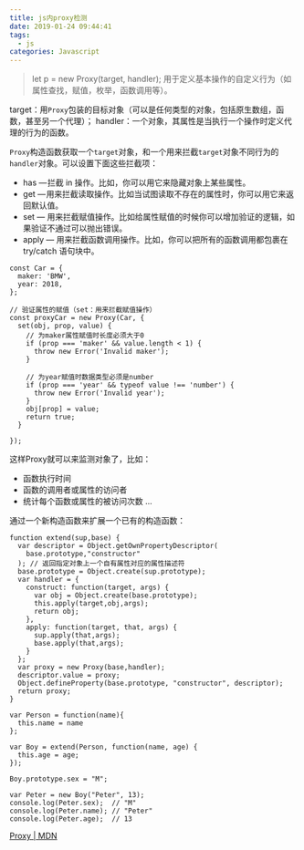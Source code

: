```yaml
---
title: js内proxy检测
date: 2019-01-24 09:44:41
tags:
  - js
categories: Javascript
---
```


> let p = new Proxy(target, handler);
用于定义基本操作的自定义行为（如属性查找，赋值，枚举，函数调用等）。

target：用`Proxy`包装的目标对象（可以是任何类型的对象，包括原生数组，函数，甚至另一个代理）；
handler：一个对象，其属性是当执行一个操作时定义代理的行为的函数。

`Proxy`构造函数获取一个` target `对象，和一个用来拦截` target `对象不同行为的` handler `对象。可以设置下面这些拦截项：
- has — 拦截 in 操作。比如，你可以用它来隐藏对象上某些属性。
- get — 用来拦截读取操作。比如当试图读取不存在的属性时，你可以用它来返回默认值。
- set — 用来拦截赋值操作。比如给属性赋值的时候你可以增加验证的逻辑，如果验证不通过可以抛出错误。
- apply — 用来拦截函数调用操作。比如，你可以把所有的函数调用都包裹在 try/catch 语句块中。

```
const Car = {
  maker: 'BMW',
  year: 2018,
};

// 验证属性的赋值（set：用来拦截赋值操作）
const proxyCar = new Proxy(Car, {
  set(obj, prop, value) {
    // 为maker属性赋值时长度必须大于0
    if (prop === 'maker' && value.length < 1) {
      throw new Error('Invalid maker');
    }

    // 为year赋值时数据类型必须是number
    if (prop === 'year' && typeof value !== 'number') {
      throw new Error('Invalid year');
    }
    obj[prop] = value;
    return true;
  }

});
```

这样Proxy就可以来监测对象了，比如：
- 函数执行时间
- 函数的调用者或属性的访问者
- 统计每个函数或属性的被访问次数
...

通过一个新构造函数来扩展一个已有的构造函数：
```
function extend(sup,base) {
  var descriptor = Object.getOwnPropertyDescriptor(
    base.prototype,"constructor"
  ); // 返回指定对象上一个自有属性对应的属性描述符
  base.prototype = Object.create(sup.prototype);
  var handler = {
    construct: function(target, args) {
      var obj = Object.create(base.prototype);
      this.apply(target,obj,args);
      return obj;
    },
    apply: function(target, that, args) {
      sup.apply(that,args);
      base.apply(that,args);
    }
  };
  var proxy = new Proxy(base,handler);
  descriptor.value = proxy;
  Object.defineProperty(base.prototype, "constructor", descriptor);
  return proxy;
}

var Person = function(name){
  this.name = name
};

var Boy = extend(Person, function(name, age) {
  this.age = age;
});

Boy.prototype.sex = "M";

var Peter = new Boy("Peter", 13);
console.log(Peter.sex);  // "M"
console.log(Peter.name); // "Peter"
console.log(Peter.age);  // 13
```

[Proxy | MDN](https://developer.mozilla.org/zh-CN/docs/Web/JavaScript/Reference/Global_Objects/Proxy)